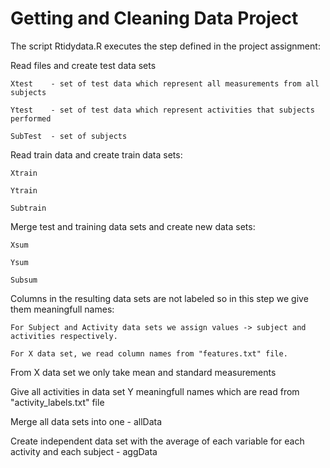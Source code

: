 # Getting and Cleaning Data Project

The script Rtidydata.R executes the step defined in the project assignment:

Read files and create test data sets

    Xtest    - set of test data which represent all measurements from all subjects

    Ytest    - set of test data which represent activities that subjects performed

    SubTest  - set of subjects 
  

Read train data and create train data sets:

    Xtrain

    Ytrain

    Subtrain

Merge test and training data sets and create new data sets:

    Xsum

    Ysum

    Subsum

Columns in the resulting data sets are not labeled so in this step we give them meaningfull names: 

    For Subject and Activity data sets we assign values -> subject and activities respectively.

    For X data set, we read column names from "features.txt" file.

From X data set we only take mean and standard measurements 

Give all activities in data set Y meaningfull names which are read from "activity_labels.txt" file

Merge all data sets into one - allData

Create independent data set with the average of each variable for each activity and each subject  - aggData




